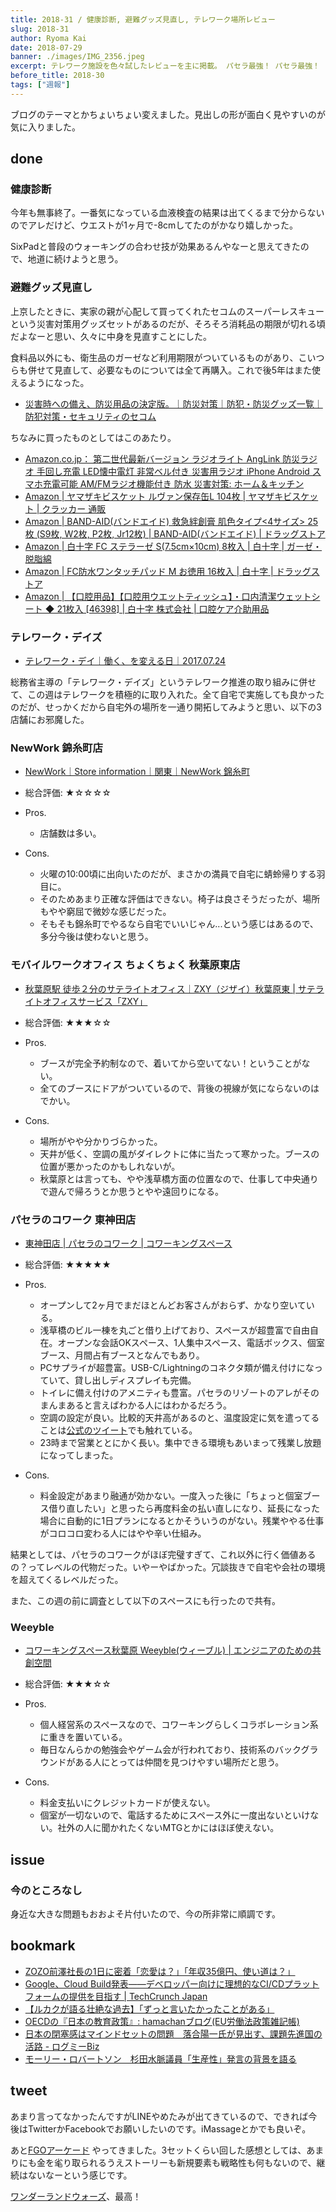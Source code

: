 ```yaml
---
title: 2018-31 / 健康診断, 避難グッズ見直し, テレワーク場所レビュー
slug: 2018-31
author: Ryoma Kai
date: 2018-07-29
banner: ./images/IMG_2356.jpeg
excerpt: テレワーク施設を色々試したレビューを主に掲載。 パセラ最強！ パセラ最強！
before_title: 2018-30
tags: ["週報"]
---
```


ブログのテーマとかちょいちょい変えました。見出しの形が面白く見やすいのが気に入りました。

## done

###  健康診断

今年も無事終了。一番気になっている血液検査の結果は出てくるまで分からないのでアレだけど、ウエストが1ヶ月で-8cmしてたのがかなり嬉しかった。

SixPadと普段のウォーキングの合わせ技が効果あるんやなーと思えてきたので、地道に続けようと思う。

###  避難グッズ見直し

上京したときに、実家の親が心配して買ってくれたセコムのスーパーレスキューという災害対策用グッズセットがあるのだが、そろそろ消耗品の期限が切れる頃だよなーと思い、久々に中身を見直すことにした。

食料品以外にも、衛生品のガーゼなど利用期限がついているものがあり、こいつらも併せて見直して、必要なものについては全て再購入。これで後5年はまた使えるようになった。

- [災害時への備え、防災用品の決定版。｜防災対策｜防犯・防災グッズ一覧｜防犯対策・セキュリティのセコム](https://www.secom.co.jp/homesecurity/goods/rescue.html)

ちなみに買ったものとしてはこのあたり。

- [Amazon.co.jp： 第二世代最新バージョン ラジオライト AngLink 防災ラジオ 手回し充電 LED懐中電灯 非常ベル付き 災害用ラジオ iPhone Android スマホ充電可能 AM/FMラジオ機能付き 防水 災害対策: ホーム＆キッチン](https://www.amazon.co.jp/dp/B01M24AZ3V)
- [Amazon | ヤマザキビスケット ルヴァン保存缶L 104枚 | ヤマザキビスケット | クラッカー 通販](https://www.amazon.co.jp/dp/B01NGYMMPF)
- [Amazon | BAND-AID(バンドエイド) 救急絆創膏 肌色タイプ&lt;4サイズ&gt; 25枚 (S9枚, W2枚, P2枚, Jr12枚) | BAND-AID(バンドエイド) | ドラッグストア](https://www.amazon.co.jp/dp/B000FQNKEM)
- [Amazon | 白十字 FC ステラーゼ S(7.5cm×10cm) 8枚入 | 白十字 | ガーゼ・脱脂綿](https://www.amazon.co.jp/dp/B0012VVDWU)
- [Amazon | FC防水ワンタッチパッド M お徳用 16枚入 | 白十字 | ドラッグストア](https://www.amazon.co.jp/dp/B00KCGZI4K)
- [Amazon | 【口腔用品】【口腔用ウエットティッシュ】・口内清潔ウェットシート ◆ 21枚入 [46398] | 白十字 株式会社 | 口腔ケア介助用品](https://www.amazon.co.jp/dp/B00H7Y0UP2)

###  テレワーク・デイズ

- [テレワーク・デイ｜働く、を変える日｜2017.07.24](http://teleworkgekkan.org/day0724/)

総務省主導の「テレワーク・デイズ」というテレワーク推進の取り組みに併せて、この週はテレワークを積極的に取り入れた。全て自宅で実施しても良かったのだが、せっかくだから自宅外の場所を一通り開拓してみようと思い、以下の3店舗にお邪魔した。

### NewWork 錦糸町店

- [NewWork｜Store information｜関東｜NewWork 錦糸町](https://www.newwork109.com/post/store/483)

- 総合評価: ★☆☆☆☆
- Pros.
  - 店舗数は多い。
- Cons.
  - 火曜の10:00頃に出向いたのだが、まさかの満員で自宅に蜻蛉帰りする羽目に。
  - そのためあまり正確な評価はできない。椅子は良さそうだったが、場所もやや窮屈で微妙な感じだった。
  - そもそも錦糸町でやるなら自宅でいいじゃん...という感じはあるので、多分今後は使わないと思う。

### モバイルワークオフィス ちょくちょく 秋葉原東店

- [秋葉原駅 徒歩２分のサテライトオフィス｜ZXY（ジザイ）秋葉原東 | サテライトオフィスサービス「ZXY」](https://zxy.work/location/akihabara-higashi/)

- 総合評価: ★★★☆☆
- Pros.
  - ブースが完全予約制なので、着いてから空いてない！ということがない。
  - 全てのブースにドアがついているので、背後の視線が気にならないのはでかい。
- Cons.
  - 場所がやや分かりづらかった。
  - 天井が低く、空調の風がダイレクトに体に当たって寒かった。ブースの位置が悪かったのかもしれないが。
  - 秋葉原とは言っても、やや浅草橋方面の位置なので、仕事して中央通りで遊んで帰ろうとか思うとやや遠回りになる。

### パセラのコワーク 東神田店

- [東神田店 | パセラのコワーク | コワーキングスペース](https://www.pasela.co.jp/images/coworking/higashi-kanda/index/main_vs.png)

- 総合評価: ★★★★★
- Pros.
  - オープンして2ヶ月でまだほとんどお客さんがおらず、かなり空いている。
  - 浅草橋のビル一棟を丸ごと借り上げており、スペースが超豊富で自由自在。オープンな会話OKスペース、1人集中スペース、電話ボックス、個室ブース、月間占有ブースとなんでもあり。
  - PCサプライが超豊富。USB-C/Lightningのコネクタ類が備え付けになっていて、貸し出しディスプレイも完備。
  - トイレに備え付けのアメニティも豊富。パセラのリゾートのアレがそのまんまあると言えばわかる人にはわかるだろう。
  - 空調の設定が良い。比較的天井高があるのと、温度設定に気を遣ってることは[公式のツイート](https://twitter.com/pasela_cowork/status/1018456771671871488)でも触れている。
  - 23時まで営業ととにかく長い。集中できる環境もあいまって残業し放題になってしまった。
- Cons.
  - 料金設定があまり融通が効かない。一度入った後に「ちょっと個室ブース借り直したい」と思ったら再度料金の払い直しになり、延長になった場合に自動的に1日プランになるとかそういうのがない。残業ややる仕事がコロコロ変わる人にはやや辛い仕組み。

結果としては、パセラのコワークがほぼ完璧すぎて、これ以外に行く価値あるの？ってレベルの代物だった。いやーやばかった。冗談抜きで自宅や会社の環境を超えてくるレベルだった。

また、この週の前に調査として以下のスペースにも行ったので共有。

### Weeyble

- [コワーキングスペース秋葉原 Weeyble(ウィーブル) | エンジニアのための共創空間](https://weeyble.com/wp-content/uploads/revslider/coworking_slider140/coworking_slider1_1.jpg)

- 総合評価: ★★★☆☆
- Pros.
  - 個人経営系のスペースなので、コワーキングらしくコラボレーション系に重きを置いている。
  - 毎日なんらかの勉強会やゲーム会が行われており、技術系のバックグラウンドがある人にとっては仲間を見つけやすい場所だと思う。
- Cons.
  - 料金支払いにクレジットカードが使えない。
  - 個室が一切ないので、電話するためにスペース外に一度出ないといけない。社外の人に聞かれたくないMTGとかにはほぼ使えない。


issue
----

###  今のところなし

身近な大きな問題もおおよそ片付いたので、今の所非常に順調です。

bookmark
----

- [ZOZO前澤社長の1日に密着「恋愛は？」「年収35億円、使い道は？」](https://withnews.jp/article/f0180724002qq000000000000000W09d10701qq000017476A)
- [Google、Cloud Build発表――デベロッパー向けに理想的なCI/CDプラットフォームの提供を目指す | TechCrunch Japan](https://jp.techcrunch.com/2018/07/25/2018-07-24-google-announces-cloud-build-its-new-continuous-integration-continuous-delivery-platform/)
- [【ルカクが語る壮絶な過去】「ずっと言いたかったことがある」](https://premierleaguepub.jp/?p=4637)
- [OECDの『日本の教育政策』: hamachanブログ(EU労働法政策雑記帳)](http://eulabourlaw.cocolog-nifty.com/blog/2018/07/oecd-ef9c.html)
- [日本の閉塞感はマインドセットの問題　落合陽一氏が見出す、課題先進国の活路 - ログミーBiz](https://logmi.jp/business/articles/300068)
- [モーリー・ロバートソン　杉田水脈議員「生産性」発言の背景を語る](https://miyearnzzlabo.com/archives/51590)

tweet
----

あまり言ってなかったんですがLINEやめたみが出てきているので、できれば今後はTwitterかFacebookでお願いしたいのです。iMassageとかでも良いぞ。

<Tweet tweetLink="https://twitter.com/legnoh/status/1023390827333046272" />

あと[FGOアーケード](https://arcade.fate-go.jp) やってきました。3セットくらい回した感想としては、あまりにも金を毟り取られるうえストーリーも新規要素も戦略性も何もないので、継続はないなーという感じです。

[ワンダーランドウォーズ](https://wonder.sega.jp)、最高！

<Tweet tweetLink="https://twitter.com/legnoh/status/1022786118868119552" />
